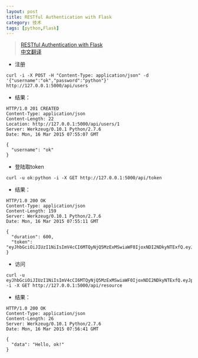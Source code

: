 ```yaml
---
layout: post                                  
title: RESTful Authentication with Flask
category: 技术                                  
tags: [python,Flask]                                   
---
```



> [RESTful Authentication with Flask](http://blog.miguelgrinberg.com/post/restful-authentication-with-flask)  
> [中文翻译](http://www.cnblogs.com/vovlie/p/4182814.html)

* 注册

```
curl -i -X POST -H "Content-Type: application/json" -d '{"username":"ok","password":"python"}' http://127.0.0.1:5000/api/users
```

* 结果：

```
HTTP/1.0 201 CREATED
Content-Type: application/json
Content-Length: 22
Location: http://127.0.0.1:5000/api/users/1
Server: Werkzeug/0.10.1 Python/2.7.6
Date: Mon, 16 Mar 2015 07:55:07 GMT

{
  "username": "ok"
}
```

* 登陆取token

```
curl -u ok:python -i -X GET http://127.0.0.1:5000/api/token
```

* 结果：

```
HTTP/1.0 200 OK
Content-Type: application/json
Content-Length: 159
Server: Werkzeug/0.10.1 Python/2.7.6
Date: Mon, 16 Mar 2015 07:55:11 GMT

{
  "duration": 600,
  "token": "eyJhbGciOiJIUzI1NiIsImV4cCI6MTQyNjQ5MzExMSwiaWF0IjoxNDI2NDkyNTExfQ.eyJpZCI6MX0.yFnJwDhX49ZjOA6XORnmxuqooEL7mmRIJoU1qM_NQbE"
}
```

* 访问

```
curl -u eyJhbGciOiJIUzI1NiIsImV4cCI6MTQyNjQ5MzExMSwiaWF0IjoxNDI2NDkyNTExfQ.eyJpZCI6MX0.yFnJwDhX49ZjOA6XORnmxuqooEL7mmRIJoU1qM_NQbE:unused -i -X GET http://127.0.0.1:5000/api/resource
```

* 结果：

```
HTTP/1.0 200 OK
Content-Type: application/json
Content-Length: 26
Server: Werkzeug/0.10.1 Python/2.7.6
Date: Mon, 16 Mar 2015 07:56:41 GMT

{
  "data": "Hello, ok!"
}
```